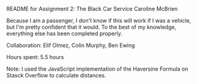 README for Assignment 2: The Black Car Service
Caroline McBrien


Because I am a passenger, I don't know if this will work if I was a vehicle, but I'm pretty confident that it would. To the best of my knowledge, everything else has been completed properly.

Collaboration: Elif Olmez, Colin Murphy, Ben Ewing

Hours spent: 5.5 hours

Note: I used the JavaScript implementation of the Haversine Formula on Stasck Overflow to calculate distances.